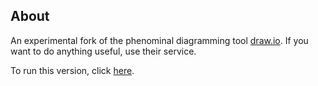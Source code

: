 About
-----
An experimental fork of the phenominal diagramming tool [draw.io](https://jgraph.github.io/drawio/). If you want to do anything useful, use their service.

To run this version, click [here](https://hulsed.github.io/drawio/src/main/webapp/index.html). 
